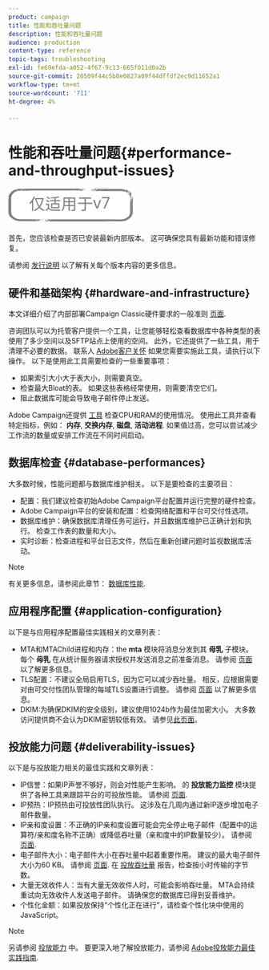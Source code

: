 ```yaml
---
product: campaign
title: 性能和吞吐量问题
description: 性能和吞吐量问题
audience: production
content-type: reference
topic-tags: troubleshooting
exl-id: fe69efda-a052-4f67-9c13-665f011d0a2b
source-git-commit: 20509f44c5b8e0827a09f44dffdf2ec9d11652a1
workflow-type: tm+mt
source-wordcount: '711'
ht-degree: 4%

---
```


# 性能和吞吐量问题{#performance-and-throughput-issues}

![](../../assets/v7-only.svg)

首先，您应该检查是否已安装最新内部版本。 这可确保您具有最新功能和错误修复。

请参阅 [发行说明](../../rn/using/latest-release.md) 以了解有关每个版本内容的更多信息。

## 硬件和基础架构 {#hardware-and-infrastructure}

本文详细介绍了内部部署Campaign Classic硬件要求的一般准则 [页面](https://helpx.adobe.com/cn/campaign/kb/hardware-sizing-guide.html).

咨询团队可以为托管客户提供一个工具，让您能够轻松查看数据库中各种类型的表使用了多少空间以及SFTP站点上使用的空间。 此外，它还提供了一些工具，用于清理不必要的数据。 联系人 [Adobe客户关怀](https://helpx.adobe.com/cn/enterprise/admin-guide.html/enterprise/using/support-for-experience-cloud.ug.html) 如果您需要实施此工具，请执行以下操作。 以下是使用此工具需要检查的一些重要事项：

* 如果索引大小大于表大小，则需要真空。
* 检查最大Bloat的表。 如果这些表格经常使用，则需要清空它们。
* 阻止数据库可能会导致电子邮件停止发送。

Adobe Campaign还提供 [工具](../../production/using/monitoring-processes.md#manual-monitoring) 检查CPU和RAM的使用情况。 使用此工具并查看特定指标，例如： **内存**, **交换内存**, **磁盘**, **活动进程**. 如果值过高，您可以尝试减少工作流的数量或安排工作流在不同时间启动。

## 数据库检查 {#database-performances}

大多数时候，性能问题都与数据库维护相关。 以下是要检查的主要项目：

* 配置：我们建议检查初始Adobe Campaign平台配置并运行完整的硬件检查。
* Adobe Campaign平台的安装和配置：检查网络配置和平台可交付性选项。
* 数据库维护：确保数据库清理任务可运行，并且数据库维护已正确计划和执行。 检查工作表的数量和大小。
* 实时诊断：检查进程和平台日志文件，然后在重新创建问题时监视数据库活动。

>[!NOTE]
>
>有关更多信息，请参阅此章节： [数据库性能](../../production/using/database-performances.md).

## 应用程序配置 {#application-configuration}

以下是与应用程序配置最佳实践相关的文章列表：

* MTA和MTAChild进程和内存：the **mta** 模块将消息分发到其 **母乳** 子模块。 每个 **母乳** 在从统计服务器请求授权并发送消息之前准备消息。 请参阅 [页面](../../installation/using/email-deliverability.md) 以了解更多信息。
* TLS配置：不建议全局启用TLS，因为它可以减少吞吐量。 相反，应根据需要对由可交付性团队管理的每域TLS设置进行调整。 请参阅 [页面](../../installation/using/email-deliverability.md#mx-configuration) 以了解更多信息。
* DKIM:为确保DKIM的安全级别，建议使用1024b作为最佳加密大小。 大多数访问提供商不会认为DKIM密钥较低有效。 请参见[此页面](https://experienceleague.adobe.com/docs/deliverability-learn/deliverability-best-practice-guide/transition-process/infrastructure.html#authentication)。

## 投放能力问题 {#deliverability-issues}

以下是与投放能力相关的最佳实践和文章列表：

* IP信誉：如果IP声誉不够好，则会对性能产生影响。 的 **投放能力监控** 模块提供了各种工具来跟踪平台的可投放性能。 请参阅 [页面](../../delivery/using/monitoring-deliverability.md).
* IP预热：IP预热由可投放性团队执行。 这涉及在几周内通过新IP逐步增加电子邮件数量。
* IP亲和度设置：不正确的IP亲和度设置可能会完全停止电子邮件（配置中的运算符/亲和度名称不正确）或降低吞吐量（亲和度中的IP数量较少）。 请参阅 [页面](../../installation/using/email-deliverability.md#list-of-ip-addresses-to-use).
* 电子邮件大小：电子邮件大小在吞吐量中起着重要作用。 建议的最大电子邮件大小为60 KB。 请参阅 [页面](https://helpx.adobe.com/legal/product-descriptions/campaign.html). 在 [投放吞吐量](../../reporting/using/global-reports.md#delivery-throughput) 报告，检查按小时传输的字节数。
* 大量无效收件人：当有大量无效收件人时，可能会影响吞吐量。 MTA会持续重试向无效收件人发送电子邮件。 请确保您的数据库已得到妥善维护。
* 个性化金额：如果投放保持“个性化正在进行”，请检查个性化块中使用的JavaScript。

>[!NOTE]
>
>另请参阅 [投放能力](../../delivery/using/about-deliverability.md) 中。 要更深入地了解投放能力，请参阅 [Adobe投放能力最佳实践指南](https://experienceleague.adobe.com/docs/deliverability-learn/deliverability-best-practice-guide/introduction.html?lang=zh-Hans).
